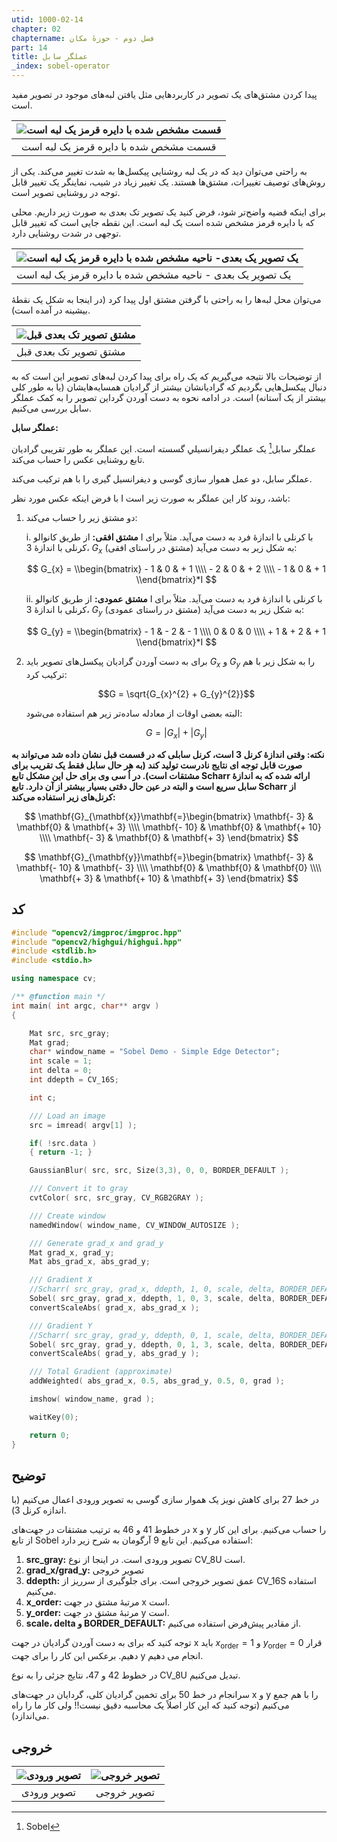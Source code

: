 ```yaml
---
utid: 1000-02-14
chapter: 02
chaptername: فصل دوم - حوزهٔ مکان
part: 14
title: عملگر سابل
_index: sobel-operator
---
```


پیدا کردن مشتق‌های یک تصویر در کاربردهایی مثل یافتن لبه‌های موجود در تصویر مفید است.

| ![قسمت مشخص شده با دایره قرمز یک لبه است](/opencv-book/media/image78.png) |
| :----------------------------------------------------------: |
|            قسمت مشخص شده با دایره قرمز یک لبه است            |

به راحتی می‌توان دید که در یک لبه روشنایی پیکسل‌ها به شدت تغییر می‌کند. یکی از روش‌های توصیف تغییرات، مشتق‌ها هستند. یک تغییر زیاد در شیب، نماینگر یک تغییر قابل توجه در روشنایی تصویر است.

برای اینکه قضیه واضح‌تر شود، فرض کنید یک تصویر تک بعدی به صورت زیر داریم. محلی که با دایره قرمز مشخص شده است یک لبه است. این نقطه جایی است که تغییر قابل توجهی در شدت روشنایی دارد.

| ![یک تصویر یک بعدی- ناحیه مشخص شده با دایره قرمز یک لبه است](/opencv-book/media/image79.png) |
| ------------------------------------------------------------ |
| یک تصویر یک بعدی - ناحیه مشخص شده با دایره قرمز یک لبه است   |

می‌توان محل لبه‌ها را به راحتی با گرفتن مشتق اول پیدا کرد (در اینجا به شکل یک نقطهٔ بیشینه در آمده است).

| ![مشتق تصویر تک بعدی قبل](/opencv-book/media/image80.png) |
| --------------------------------------------------------- |
| مشتق تصویر تک بعدی قبل                                    |

از توضیحات بالا نتیجه می‌گیریم که یک راه برای پیدا کردن لبه‌های تصویر این است که به دنبال پیکسل‌هایی بگردیم که گرادیانشان بیشتر از گرادیان همسایه‌هایشان (یا به طور کلی بیشتر از یک آستانه) است. در ادامه نحوه به دست آوردن گرداین تصویر را به کمک عملگر سابل بررسی می‌کنیم.

**عملگر سابل:**

عملگر سابل[^a] یک عملگر دیفرانسیلیِ گسسته است. این عملگر به طور تقریبی گرادیان تابع روشنایی عکس را حساب می‌کند.

عملگر سابل، دو عمل هموار سازی گوسی و دیفرانسیل گیری را با هم ترکیب می‌کند.

با فرض اینکه عکس مورد نظر I باشد، روند کار این عملگر به صورت زیر است:

1.  دو مشتق زیر را حساب می‌کند:

    i. **مشتق افقی:** از طریق کانوالو I با کرنلی با اندازهٔ فرد به دست می‌آید. مثلاً برای کرنلی با اندازهٔ 3، $G_{x}$ (مشتق در راستای افقی) به شکل زیر به دست می‌آید:
   
    $$
    G_{x} = \\begin{bmatrix}
        - 1 & 0 & + 1 \\\\
        - 2 & 0 & + 2 \\\\
        - 1 & 0 & + 1
    \\end{bmatrix}*I
    $$
   
    ii. **مشتق عمودی:** از طریق کانوالو I با کرنلی با اندازهٔ فرد به دست می‌آید. مثلاً برای کرنلی با اندازهٔ 3، $G_{y}$ (مشتق در راستای عمودی) به شکل زیر به دست می‌آید:
   
    $$
    G_{y} = \\begin{bmatrix}
        - 1 & - 2 & - 1 \\\\
        0 & 0 & 0 \\\\
        + 1 & + 2 & + 1
    \\end{bmatrix}*I
    $$

2.  برای به دست آوردن گرادیان پیکسل‌های تصویر باید $G_{x}$ و $G_{y}$ را به شکل زیر با هم ترکیب کرد:

    $$G = \sqrt{G_{x}^{2} + G_{y}^{2}}$$

    البته بعضی اوقات از معادله ساده‌تر زیر هم استفاده می‌شود:

    $$G = \left| G_{x} \right| + |G_{y}|$$

**نکته: وقتی اندازهٔ کرنل 3 است، کرنل سابلی که در قسمت قبل نشان داده شد می‌تواند به صورت قابل توجه ای نتایج نادرست تولید کند (به هر حال سابل فقط یک تقریب برای مشتقات است). در اُ سی وی برای حل این مشکل تابع Scharr ارائه شده که به اندازهٔ سابل سریع است و البته در عین حال دقتی بسیار بیشتر از آن دارد. تابع Scharr از کرنل‌های زیر استفاده می‌کند:**

$$
\mathbf{G}_{\mathbf{x}}\mathbf{=}\begin{bmatrix}
\mathbf{- 3} & \mathbf{0} & \mathbf{+ 3} \\\\
\mathbf{- 10} & \mathbf{0} & \mathbf{+ 10} \\\\
\mathbf{- 3} & \mathbf{0} & \mathbf{+ 3}
\end{bmatrix}
$$

$$
\mathbf{G}_{\mathbf{y}}\mathbf{=}\begin{bmatrix}
\mathbf{- 3} & \mathbf{- 10} & \mathbf{- 3} \\\\
\mathbf{0} & \mathbf{0} & \mathbf{0} \\\\
\mathbf{+ 3} & \mathbf{+ 10} & \mathbf{+ 3}
\end{bmatrix}
$$

[^a]: Sobel



## کد

```c++
#include "opencv2/imgproc/imgproc.hpp"
#include "opencv2/highgui/highgui.hpp"
#include <stdlib.h>
#include <stdio.h>

using namespace cv;

/** @function main */
int main( int argc, char** argv )
{

    Mat src, src_gray;
    Mat grad;
    char* window_name = "Sobel Demo - Simple Edge Detector";
    int scale = 1;
    int delta = 0;
    int ddepth = CV_16S;

    int c;

    /// Load an image
    src = imread( argv[1] );

    if( !src.data )
    { return -1; }

    GaussianBlur( src, src, Size(3,3), 0, 0, BORDER_DEFAULT );

    /// Convert it to gray
    cvtColor( src, src_gray, CV_RGB2GRAY );

    /// Create window
    namedWindow( window_name, CV_WINDOW_AUTOSIZE );

    /// Generate grad_x and grad_y
    Mat grad_x, grad_y;
    Mat abs_grad_x, abs_grad_y;

    /// Gradient X
    //Scharr( src_gray, grad_x, ddepth, 1, 0, scale, delta, BORDER_DEFAULT );
    Sobel( src_gray, grad_x, ddepth, 1, 0, 3, scale, delta, BORDER_DEFAULT );
    convertScaleAbs( grad_x, abs_grad_x );

    /// Gradient Y
    //Scharr( src_gray, grad_y, ddepth, 0, 1, scale, delta, BORDER_DEFAULT );
    Sobel( src_gray, grad_y, ddepth, 0, 1, 3, scale, delta, BORDER_DEFAULT );
    convertScaleAbs( grad_y, abs_grad_y );

    /// Total Gradient (approximate)
    addWeighted( abs_grad_x, 0.5, abs_grad_y, 0.5, 0, grad );

    imshow( window_name, grad );

    waitKey(0);

    return 0;
}
```



## توضیح

در خط 27 برای کاهش نویز یک هموار سازی گوسی به تصویر ورودی اعمال می‌کنیم (با اندازه کرنل 3).

در خطوط 41 و 46 به ترتیب مشتقات در جهت‌های x و y را حساب می‌کنیم. برای این کار از تابع Sobel استفاده می‌کنیم. این تابع 9 آرگومان به شرح زیر دارد:

1.  **src\_gray:** تصویر ورودی است. در اینجا از نوع CV\_8U است.
2.  **grad\_x/grad\_y:** تصویر خروجی
3.  **ddepth:** عمق تصویر خروجی است. برای جلوگیری از سرریز از CV\_16S استفاده می‌کنیم.
4.  **x\_order:** مرتبهٔ مشتق در جهت x است.
5.  **y\_order:** مرتبهٔ مشتق در جهت y است.
6.  **scale، delta و BORDER\_DEFAULT:** از مقادیر پیش‌فرض استفاده می‌کنیم.

توجه کنید که برای به دست آوردن گرادیان در جهت x باید $x_{\text{order}} = 1$ و $y_{\text{order}} = 0$ قرار دهیم. برعکس این کار را برای جهت y انجام می دهیم.

در خطوط 42 و 47، نتایج جزئی را به نوع CV_8U تبدیل می‌کنیم.

سرانجام در خط 50 برای تخمین گرادیان کلی، گردایان در جهت‌های x و y را با هم جمع می‌کنیم (توجه کنید که این کار اصلاً یک محاسبه دقیق نیست!! ولی کار ما را راه می‌اندازد).



## خروجی

| ![تصویر ورودی](/opencv-book/media/image81.png) | ![تصویر خروجی](/opencv-book/media/image82.png) |
| :--------------------------------------------: | :--------------------------------------------: |
|                  تصویر ورودی                   |                  تصویر خروجی                   |

